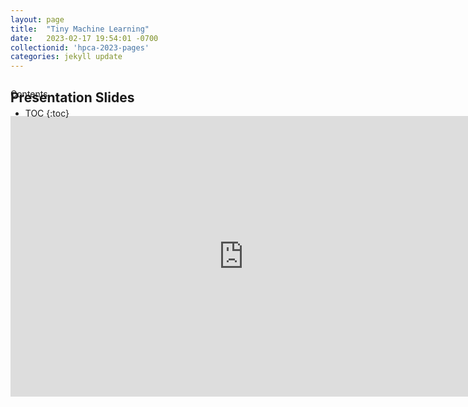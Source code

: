 ```yaml
---
layout: page
title:  "Tiny Machine Learning"
date:   2023-02-17 19:54:01 -0700
collectionid: 'hpca-2023-pages' 
categories: jekyll update
---
```



<div id="toc_container" style="position: absolute" markdown="1">
<p class="toc_title">Contents</p>

* TOC
{:toc}
</div>


## Presentation Slides
<iframe src="https://docs.google.com/presentation/d/e/2PACX-1vRI6z_cgjTfrB67NsBX84LzwTi-TVZueqpo9Vl9zyMDonoO84_COGStw8NG6zws_UoiwwGDlUjTp4dw/embed?start=false&loop=false&delayms=3000" frameborder="0" width="746" height="449" allowfullscreen="true" mozallowfullscreen="true" webkitallowfullscreen="true"></iframe>
